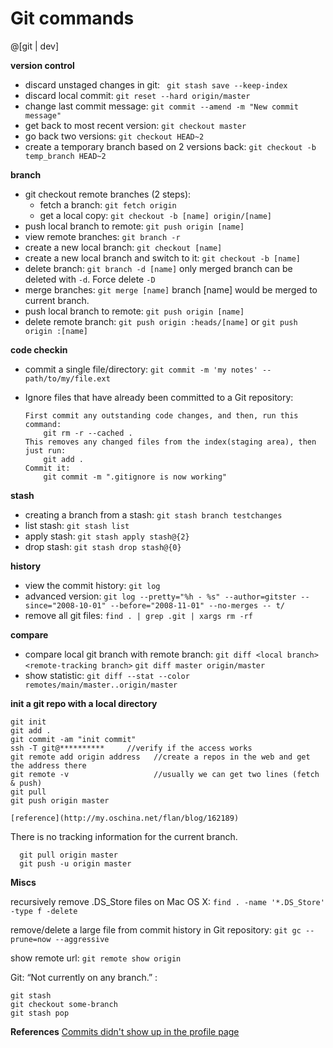 Git commands
===========


@[git | dev]

**version control**
- discard unstaged changes in git: ` git stash save --keep-index` 
- discard local commit: `git reset --hard origin/master`
- change last commit message: `git commit --amend -m "New commit message"`
- get back to most recent version: `git checkout master`
- go back two versions: `git checkout HEAD~2`
- create a temporary branch based on 2 versions back: `git checkout -b temp_branch HEAD~2`

**branch**
- git checkout remote branches (2 steps):
    - fetch a branch: `git fetch origin`
    - get a local copy: `git checkout -b [name] origin/[name]`
- push local branch to remote: `git push origin [name]`
- view remote branches: `git branch -r`
- create a new local branch: `git checkout [name]`
- create a new local branch and switch to it: `git checkout -b [name]`
- delete branch: `git branch -d [name]` only merged branch can be deleted with `-d`. Force delete `-D`
- merge branches: `git merge [name]`  branch [name] would be merged to current branch.
- push local branch to remote: `git push origin [name]`
- delete remote branch: `git push origin :heads/[name]` or `git push origin :[name]`

**code checkin**
- commit a single file/directory: `git commit -m 'my notes' -- path/to/my/file.ext`
- Ignore files that have already been committed to a Git repository:

	```
	First commit any outstanding code changes, and then, run this command:
		git rm -r --cached .
	This removes any changed files from the index(staging area), then just run:
		git add .
	Commit it:
		git commit -m ".gitignore is now working"
	```

**stash**
- creating a branch from a stash: `git stash branch testchanges`
- list stash: `git stash list`
- apply stash: `git stash apply stash@{2}`
- drop stash: `git stash drop stash@{0}`

**history**
- view the commit history: `git log`
- advanced version: `git log --pretty="%h - %s" --author=gitster --since="2008-10-01" --before="2008-11-01" --no-merges -- t/`
- remove all git files: `find . | grep .git | xargs rm -rf`

**compare**
- compare local git branch with remote branch: `git diff <local branch> <remote-tracking branch>` `git diff master origin/master`
- show statistic: `git diff --stat --color remotes/main/master..origin/master`


**init a git repo with a local directory**


```
git init
git add .
git commit -am "init commit"
ssh -T git@**********     //verify if the access works
git remote add origin address 	//create a repos in the web and get the address there
git remote -v 					//usually we can get two lines (fetch & push)
git pull
git push origin master

[reference](http://my.oschina.net/flan/blog/162189)

```

There is no tracking information for the current branch. 

```
  git pull origin master
  git push -u origin master
```

**Miscs**

recursively remove .DS_Store files on Mac OS X: `find . -name '*.DS_Store' -type f -delete`

remove/delete a large file from commit history in Git repository: `git gc --prune=now --aggressive`

show remote url: `git remote show origin`

Git: “Not currently on any branch.” : 
```
git stash
git checkout some-branch
git stash pop
```
**References**
[Commits didn't show up in the profile page](https://help.github.com/articles/setting-your-email-in-git)
